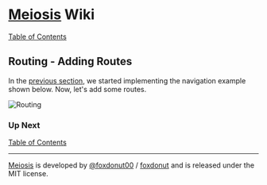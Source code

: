 # [Meiosis](http://meiosis.js.org) Wiki

[Table of Contents](toc.html)

## Routing - Adding Routes

In the [previous section](04-Routing-A-Navigation-Without-Routes.html), we started implementing the
navigation example shown below. Now, let's add some routes.

![Routing](routing-example.gif)

### Up Next



[Table of Contents](toc.html)

-----

[Meiosis](http://meiosis.js.org) is developed by [@foxdonut00](http://twitter.com/foxdonut00) / [foxdonut](https://github.com/foxdonut) and is released under the MIT license.
